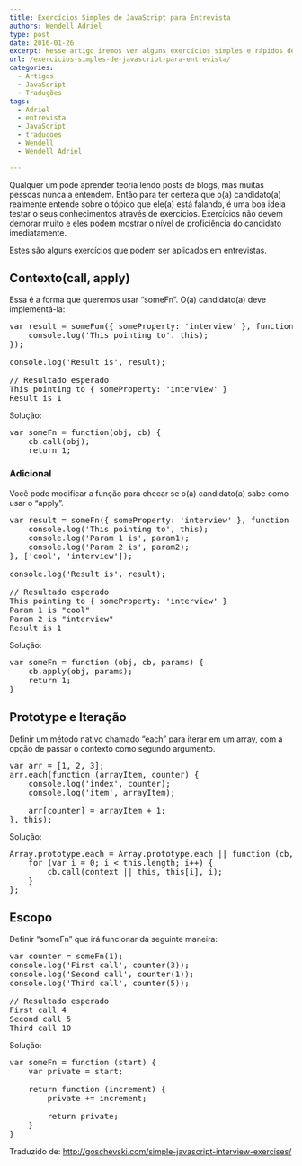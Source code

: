 ```yaml
---
title: Exercícios Simples de JavaScript para Entrevista
authors: Wendell Adriel
type: post
date: 2016-01-26
excerpt: Nesse artigo iremos ver alguns exercícios simples e rápidos de JavaScript que podem ser usados para ajudar a você a selecionar candidatos ou para você se dar bem em uma entrevista.
url: /exercicios-simples-de-javascript-para-entrevista/
categories:
  - Artigos
  - JavaScript
  - Traduções
tags:
  - Adriel
  - entrevista
  - JavaScript
  - traducoes
  - Wendell
  - Wendell Adriel

---
```

Qualquer um pode aprender teoria lendo posts de blogs, mas muitas pessoas nunca a entendem. Então para ter certeza que o(a) candidato(a) realmente entende sobre o tópico que ele(a) está falando, é uma boa ideia testar o seus conhecimentos através de exercícios. Exercícios não devem demorar muito e eles podem mostrar o nível de proficiência do candidato imediatamente.

Estes são alguns exercícios que podem ser aplicados em entrevistas.

## Contexto(call, apply)

Essa é a forma que queremos usar &#8220;someFn&#8221;. O(a) candidato(a) deve implementá-la:

<pre class="lang-javascript">var result = someFun({ someProperty: 'interview' }, function() {
	console.log('This pointing to'. this);
});

console.log('Result is', result);

// Resultado esperado
This pointing to { someProperty: 'interview' }
Result is 1
</pre>

Solução:

<pre class="lang-javascript">var someFn = function(obj, cb) {
	cb.call(obj);
	return 1;
</pre>

### Adicional

Você pode modificar a função para checar se o(a) candidato(a) sabe como usar o &#8220;apply&#8221;.

<pre class="lang-javascript">var result = someFn({ someProperty: 'interview' }, function (param1, param2) {
	console.log('This pointing to', this);
	console.log('Param 1 is', param1);
	console.log('Param 2 is', param2);
}, ['cool', 'interview']);

console.log('Result is', result);

// Resultado esperado
This pointing to { someProperty: 'interview' }
Param 1 is "cool"
Param 2 is "interview"
Result is 1
</pre>

Solução:

<pre class="lang-javascript">var someFn = function (obj, cb, params) {
	cb.apply(obj, params);
	return 1;
}
</pre>

## Prototype e Iteração

Definir um método nativo chamado &#8220;each&#8221; para iterar em um array, com a opção de passar o contexto como segundo argumento.

<pre class="lang-javascript">var arr = [1, 2, 3];
arr.each(function (arrayItem, counter) {
	console.log('index', counter);
	console.log('item', arrayItem);

	arr[counter] = arrayItem + 1;
}, this);
</pre>

Solução:

<pre class="lang-javascript">Array.prototype.each = Array.prototype.each || function (cb, context) {
    for (var i = 0; i &lt; this.length; i++) {
        cb.call(context || this, this[i], i);
    }
};
</pre>

## Escopo

Definir &#8220;someFn&#8221; que irá funcionar da seguinte maneira:

<pre class="lang-javascript">var counter = someFn(1);
console.log('First call', counter(3));
console.log('Second call', counter(1));
console.log('Third call', counter(5));

// Resultado esperado
First call 4
Second call 5
Third call 10
</pre>

Solução:

<pre class="lang-javascript">var someFn = function (start) {
	var private = start;

	return function (increment) {
		private += increment;

		return private;
	}
}
</pre>

Traduzido de: http://goschevski.com/simple-javascript-interview-exercises/